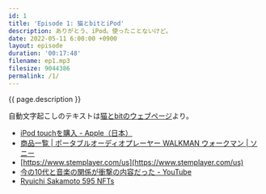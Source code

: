 ```yaml
---
id: 1
title: 'Episode 1: 猫とbitとiPod'
description: ありがとう、iPod。使ったことないけど。
date: 2022-05-11 6:00:00 +0900
layout: episode
duration: '00:17:48'
filename: ep1.mp3
filesize: 9044386
permalink: /1/
---
```


{{ page.description }}

自動文字起こしのテキストは[猫とbitのウェブページ](https://nekotobit.net/1/#transcript)より。

- [iPod touchを購入 - Apple（日本）](https://www.apple.com/jp/shop/buy-ipod/ipod-touch)
- [商品一覧 \| ポータブルオーディオプレーヤー WALKMAN ウォークマン \| ソニー](https://www.sony.jp/walkman/lineup/?s_tc=st_adv_ad_walkman-waljrny000_D_00-00-00_se_pc_tx_A0239&utm_campaign=st_google_walkman000_D_00-00-00_se_pc_tx_walkman&utm_source=ad&utm_medium=adv&gclid=Cj0KCQjw4PKTBhD8ARIsAHChzRL210ShFGiqVN1oAIhHg301oHewZCVf-i6rp_3yjDNJPr5y6TEic1gaAmPTEALw_wcB)
- [https://www.stemplayer.com/us](https://www.stemplayer.com/us)
- [今の10代と音楽の関係が衝撃の内容だった - YouTube](https://www.youtube.com/watch?v=T6hz-TF6q34)
- [Ryuichi Sakamoto 595 NFTs](https://lp.adam.jp/ryuichi-sakamoto-595nfts.html)
